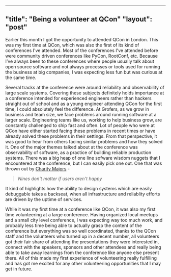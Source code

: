 -------
"title": "Being a volunteer at QCon"
"layout": "post"
-------

Earlier this month I got the opportunity to attended QCon in London. This was my first time at QCon, which was also the first of its kind of conferences I've attended. Most of the conferences I've attended before were community driven conferences like PyCon, RootConf, etc. Because I’ve always been to these conferences where people usually talk about open source software and not always processes or tools used for running the business at big companies, I was expecting less fun but was curious at the same time.

Several tracks at the conference were around reliability and observability of large scale systems. Covering these subjects definitely holds importance at a conference intended for experienced engineers rather than hackers straight out of school and as a young engineer attending QCon for the first time, I could absolutely feel the difference. At Grofers, as we grow in business and team size, we face problems around running software at a larger scale. Engineering teams like us, working to help business grow, are constantly challenged to ship fast and often. Lot of people who were at QCon have either started facing these problems in recent times or have already solved these problems in their settings. From that perspective, it was good to hear from others facing similar problems and how they solved it. One of the major themes talked about at the conference was observability of software, as a practice of building reliable production systems. There was a big heap of one line sofware wisdom nuggets that I encountered at the conference, but I can easily pick one out. One that was thrown out by [Charity Majors](https://twitter.com/mipsytipsy) -

> *Nines don't matter if users aren't happy*

It kind of highlights how the ability to design systems which are easily debuggable takes a backseat, when all infrastructure and reliablity efforts are driven by the uptime of services.

While it was my first time at a conference like QCon, it was also my first time volunteering at a large conference. Having organized local meetups and a small city level conference, I was expecting way too much work, and probably less time being able to actually grasp the content of the conference but everything was so well coordinated, thanks to the QCon staff and the volunteers who turned up in a decent number, all volunteers got their fair share of attending the presentations they were interested in, connect with the speakers, sponsors and other attendees and really being able to take away learnings from the conference like anyone else present there. All of this made my first experience of volunteering really fulfilling and has got me excited for any other volunteering opportunities that I may get in future.

